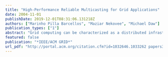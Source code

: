 ```yaml
---
title: "High-Performance Reliable Multicasting for Grid Applications"
date: 2004-11-01
publishDate: 2019-12-01T08:31:06.131218Z
authors: ["Marinho Pilla Barcellos", "Maziar Nekovee", "Michael Daw"]
publication_types: ["1"]
abstract: "Grid computing can be characterized as a distributed infrastructure that joins computing resources of multiple organizations together and enables the effective collaboration among researchers and engineers. Some of the future types of Grid applications ..."
featured: false
publication: "*IEEE/ACM GRID*"
url_pdf: "http://portal.acm.org/citation.cfm?id=1032646.1033262 papers3://publication/uuid/0A4B37C9-C591-4FCA-AC48-B851CB5F6DBD"
---
```


